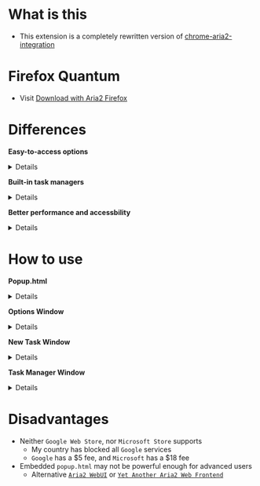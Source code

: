# What is this

- This extension is a completely rewritten version of [chrome-aria2-integration](https://github.com/robbielj/chrome-aria2-integration)

# Firefox Quantum

- Visit [Download with Aria2 Firefox](https://github.com/jc3213/download_with_aria2-firefox)

# Differences

<b>Easy-to-access options</b>
<details>
  Don't open <b>Options</b> in new tab
  <br>Ability to check for <b>JSONRPC URI</b> and <b>Secret Token</b>
  <br>Ability to modify <b>User Agent</b> for downloads
  <br>Ability to set <b>all-proxy</b> option for downloads automatically
  <br>Capture filters now have better logic, and better performance
  <br>Priority of filters: <b>Ignored Domains</b> > <b>Monitored Domains</b> > <b>File Extensions</b> > <b>File Sizes</b>
</details>

<b>Built-in task managers</b>
<details>
  Show <b>Active</b>, <b>Waiting</b>, <b>Stopped</b> task counts
  <br>Ability to filter task queues based on their status
  <br>Show global <b>Download</b>, <b>Upload</b> speed
  <br>Better <b>progress bar</b>, click to pause or unpause the task
  <br><b>Options</b> button to open <b>Options</b> instantly
  <br>Show error message if an error happens while contacting with <b>Aria2 jsonrpc</b>
  <br>Click <b>❌</b> to stop current task or remove download result
  <br>Click <b>🔍</b> to to open <b>taskDetails</b> window for more detailed infomations
  <br>Click <b>🌌</b> to restart <b>removed</b> or <b>error</b> non-bittorrent downloads
</details>

<b>Better performance and accessbility</b>
<details>
    Full modularization
    <br>New icons
    <br>Native i18n supports
    <br>Removed unnecessary <b>libraries</b>, <b>chrome</b> api and <b>manifest</b> key usage
    <br>Better notifications
</details>

# How to use

<b>Popup.html</b>
<details>
    <b>Top Menu</b>
    <details>
        <b>Tabs with Status</b>
            <details>
            <b>Active</b> - Filter only active downloads on <b>Task Manager</b>
            <br><b>Waiting</b> - Filter downloads those are paused or waiting in queue
            <br><b>Stopped</b> - Filter downloads stopped or completed
            </details>
        <b>New</b> - Toggle the <b>New Task Window</b>
        <br><b>Purdge</b> - Purdge all downloads that are completed or stopped
    </details>
    <b>Task Manager</b>
    <details>
        <b>❌</b> - Stop downloading task or remove stopped task from <b>Task Manager</b>
        <br><b>🔍</b> - Click to show current <b>Task Details</b>
        <br><b>🌌️</b> - Restart <b>removed</b> or <b>error</b> non-bittorrent downloads
        <br><b>Progress Bar</b> - Click to pause or unpause targeted download
    </details>
    <b>Bottom Menu</b>
    <details>
        <b>Download Speed</b> - Global download speed
        <br><b>Upload Speed</b> - Global updload speed
        <br><b>Option</b> - Open <b>Options Window</b>
    </details>
</details>

<b>Options Window</b>
<details>
    <b>Basic</b>
    <details>
        <b>JSONRPC URI</b> - Url of your Aria2 jsonrpc
        <br><b>Secret Token</b> - Secret token of your Aria2 jsonrpc
    </details>
    <b>Advanced</b>
    <details>
        <b>User Agent</b> - You can modified user agent for every download
        <br><b>All Proxy</b> - Url of http or https protocol proxy services
        <br><b>Domains over Proxy</b> - Domains that needs a proxy service to download (auto-proxy profile)
    </details>
    <b>Download</b>
    <details>
        <b>Capture</b> - Ability to capture downloads from browser
        <details>
            <b>File Size</b> - Filter downloads based on file size
            <br><b>File Extensions</b> - Filter downloads based on file extensions
            <br><b>Monitored Domains</b> - Capture downloads from listed domains
            <br><b>Ignored Domains</b> - Ignore downloads from listed domains
        </details>
    </details>
</details>

<b>New Task Window</b>
<details>
    <b>Referer</b> - Change the referer of current download session
    <br><b>Download Url</b> - Input the urls of current download session
    <br><b>Use Proxy</b>
    <details>
        <b>checkbox</b> - Add <b>all-proxy</b> option to current download session (Only once)
        <br><b>textarea</b> - Change proxy service of current download session (Only once)
    </details>
    <b>Submit</b> - Create new download session with information provided
</details>

<b>Task Manager Window</b>
<details>
    <b>Task Name</b> - Click to close <b>Task Details</b> window
    <br><b>Max Download Speed</b> - Ability to limit the max download speed of current download
    <br><b>Max Upload Speed</b> - Ability to limit the max upload speed of current download
    <br><b>Proxy Server</b> - Ability to change proxy server of current download
    <br><b>TaskFiles</b> - Files of current download, click to copy uri for non-bittorrent download
</details>

# Disadvantages

- Neither `Google Web Store`, nor `Microsoft Store` supports
  - My country has blocked all `Google` services
  - `Google` has a $5 fee, and `Microsoft` has a $18 fee
- Embedded `popup.html` may not be powerful enough for advanced users
  - Alternative [`Aria2 WebUI`](https://ziahamza.github.io/webui-aria2/) or [`Yet Another Aria2 Web Frontend`](http://binux.github.io/yaaw/demo/)
